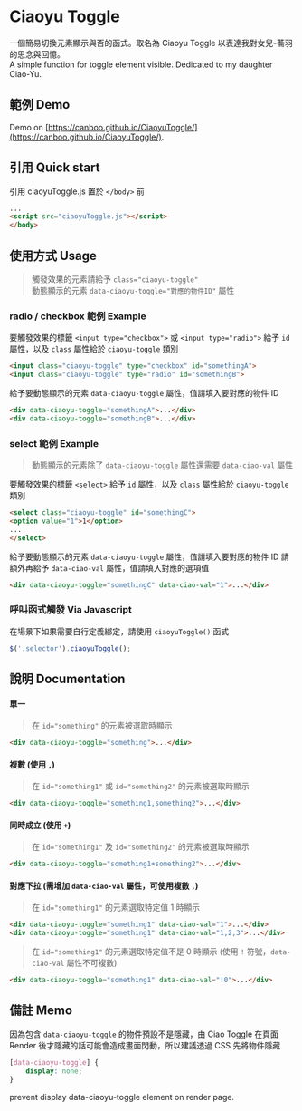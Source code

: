 Ciaoyu Toggle
=====
一個簡易切換元素顯示與否的函式。取名為 Ciaoyu Toggle 以表達我對女兒-蕎羽的思念與回憶。</br>
A simple function for toggle element visible. Dedicated to my daughter Ciao-Yu.


## 範例 Demo
Demo on [https://canboo.github.io/CiaoyuToggle/](https://canboo.github.io/CiaoyuToggle/).


## 引用 Quick start

引用 ciaoyuToggle.js 置於 `</body>` 前
``` html
...
<script src="ciaoyuToggle.js"></script>
</body>
```


## 使用方式 Usage
> 觸發效果的元素請給予 `class="ciaoyu-toggle"`</br>
> 動態顯示的元素 `data-ciaoyu-toggle="對應的物件ID"` 屬性

### radio / checkbox 範例 Example
要觸發效果的標籤 `<input type="checkbox">` 或 `<input type="radio">` 給予 `id` 屬性，以及 `class` 屬性給於 `ciaoyu-toggle` 類別
``` html
<input class="ciaoyu-toggle" type="checkbox" id="somethingA">
<input class="ciaoyu-toggle" type="radio" id="somethingB">
```

給予要動態顯示的元素 `data-ciaoyu-toggle` 屬性，值請填入要對應的物件 ID
``` html
<div data-ciaoyu-toggle="somethingA">...</div>
<div data-ciaoyu-toggle="somethingB">...</div>
```

### select 範例 Example
> 動態顯示的元素除了 `data-ciaoyu-toggle` 屬性還需要 `data-ciao-val` 屬性

要觸發效果的標籤 `<select>` 給予 `id` 屬性，以及 `class` 屬性給於 `ciaoyu-toggle` 類別
``` html
<select class="ciaoyu-toggle" id="somethingC">
<option value="1">1</option>
...
</select>
```

給予要動態顯示的元素 `data-ciaoyu-toggle` 屬性，值請填入要對應的物件 ID
請額外再給予 `data-ciao-val` 屬性，值請填入對應的選項值
``` html
<div data-ciaoyu-toggle="somethingC" data-ciao-val="1">...</div>
```

### 呼叫函式觸發 Via Javascript
在場景下如果需要自行定義綁定，請使用 `ciaoyuToggle()` 函式
```js
$('.selector').ciaoyuToggle();
```


## 說明 Documentation

#### 單一
> 在 `id="something"` 的元素被選取時顯示
``` html
<div data-ciaoyu-toggle="something">...</div>
```

#### 複數 (使用 `,`)
> 在 `id="something1"` 或 `id="something2"` 的元素被選取時顯示
``` html
<div data-ciaoyu-toggle="something1,something2">...</div>
```

#### 同時成立 (使用 `+`)
> 在 `id="something1"` 及 `id="something2"` 的元素被選取時顯示
``` html
<div data-ciaoyu-toggle="something1+something2">...</div>
```

#### 對應下拉 (需增加 `data-ciao-val` 屬性，可使用複數 `,`)
> 在 `id="something1"` 的元素選取特定值 1 時顯示
``` html
<div data-ciaoyu-toggle="something1" data-ciao-val="1">...</div>
<div data-ciaoyu-toggle="something1" data-ciao-val="1,2,3">...</div>
```
> 在 `id="something1"` 的元素選取特定值不是 0 時顯示 (使用 `!` 符號，`data-ciao-val` 屬性不可複數)
``` html
<div data-ciaoyu-toggle="something1" data-ciao-val="!0">...</div>
```


## 備註 Memo
因為包含 `data-ciaoyu-toggle` 的物件預設不是隱藏，由 Ciao Toggle 在頁面 Render 後才隱藏的話可能會造成畫面閃動，所以建議透過 CSS 先將物件隱藏
``` CSS
[data-ciaoyu-toggle] {
    display: none;
}
```
prevent display data-ciaoyu-toggle element on render page.
